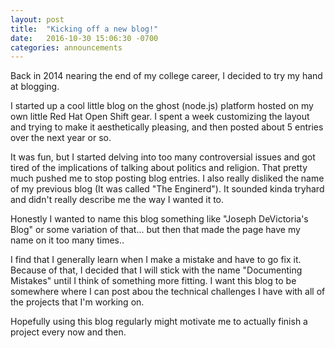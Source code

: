 ```yaml
---
layout: post
title:  "Kicking off a new blog!"
date:   2016-10-30 15:06:30 -0700
categories: announcements
---
```


Back in 2014 nearing the end of my college career, I decided to try my hand at blogging.

I started up a cool little blog on the ghost (node.js) platform hosted on my own little Red Hat Open Shift gear.  I spent a week customizing the layout and trying to make it aesthetically pleasing, and then posted about 5 entries over the next year or so.  

It was fun, but I started delving into too many controversial issues and got tired of the implications of talking about politics and religion.  That pretty much pushed me to stop posting blog entries.  I also really disliked the name of my previous blog (It was called "The Enginerd").  It sounded kinda tryhard and didn't really describe me the way I wanted it to.

Honestly I wanted to name this blog something like "Joseph DeVictoria's Blog" or some variation of that... but then that made the page have my name on it too many times.. 

I find that I generally learn when I make a mistake and have to go fix it.  Because of that, I decided that I will stick with the name "Documenting Mistakes" until I think of something more fitting.  I want this blog to be somewhere where I can post abou the technical challenges I have with all of the projects that I'm working on.

Hopefully using this blog regularly might motivate me to actually finish a project every now and then.
